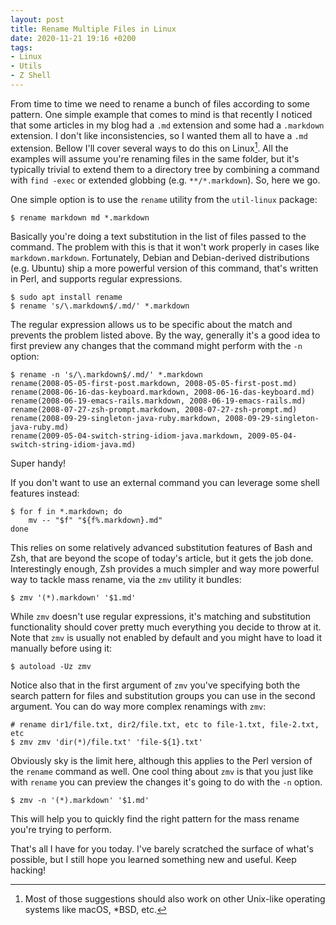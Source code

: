 ```yaml
---
layout: post
title: Rename Multiple Files in Linux
date: 2020-11-21 19:16 +0200
tags:
- Linux
- Utils
- Z Shell
---
```


From time to time we need to rename a bunch of files according to some
pattern.  One simple example that comes to mind is that recently I
noticed that some articles in my blog had a `.md` extension and some
had a `.markdown` extension. I don't like inconsistencies, so I wanted
them all to have a `.md` extension. Bellow I'll cover several ways to
do this on Linux[^1]. All the examples will assume you're renaming
files in the same folder, but it's typically trivial to extend them to
a directory tree by combining a command with `find -exec` or extended
globbing (e.g. `**/*.markdown`). So, here we go.

One simple option is to use the `rename` utility from the `util-linux` package:

``` shellsession
$ rename markdown md *.markdown
```

Basically you're doing a text substitution in the list of files passed
to the command. The problem with this is that it won't work properly
in cases like `markdown.markdown`. Fortunately, Debian and Debian-derived
distributions (e.g. Ubuntu) ship a more powerful version of this command, that's
written in Perl, and supports regular expressions.

``` shellsession
$ sudo apt install rename
$ rename 's/\.markdown$/.md/' *.markdown
```

The regular expression allows us to be specific about the match and prevents the problem listed above.
By the way, generally it's a good idea to first preview any changes that the command might perform with the `-n` option:

``` shellsession
$ rename -n 's/\.markdown$/.md/' *.markdown
rename(2008-05-05-first-post.markdown, 2008-05-05-first-post.md)
rename(2008-06-16-das-keyboard.markdown, 2008-06-16-das-keyboard.md)
rename(2008-06-19-emacs-rails.markdown, 2008-06-19-emacs-rails.md)
rename(2008-07-27-zsh-prompt.markdown, 2008-07-27-zsh-prompt.md)
rename(2008-09-29-singleton-java-ruby.markdown, 2008-09-29-singleton-java-ruby.md)
rename(2009-05-04-switch-string-idiom-java.markdown, 2009-05-04-switch-string-idiom-java.md)
```

Super handy!

If you don't want to use an external command you can leverage some shell features instead:

``` shellsession
$ for f in *.markdown; do
    mv -- "$f" "${f%.markdown}.md"
done
```

This relies on some relatively advanced substitution features of Bash
and Zsh, that are beyond the scope of today's article, but it gets the
job done. Interestingly enough, Zsh provides a much simpler and way more powerful way to tackle mass rename, via
the `zmv` utility it bundles:

``` shellsession
$ zmv '(*).markdown' '$1.md'
```

While `zmv` doesn't use regular expressions, it's matching and substitution functionality should cover pretty much
everything you decide to throw at it.
Note that `zmv` is usually not enabled by default and you might have to load it manually before using it:

``` shellsession
$ autoload -Uz zmv
```

Notice also that in the first argument of `zmv` you've specifying both the search pattern for files and substitution groups
you can use in the second argument. You can do way more complex renamings with `zmv`:

``` shellsession
# rename dir1/file.txt, dir2/file.txt, etc to file-1.txt, file-2.txt, etc
$ zmv zmv 'dir(*)/file.txt' 'file-${1}.txt'
```

Obviously sky is the limit here, although this applies to the Perl version of the `rename` command as well.
One cool thing about `zmv` is that you just like with `rename` you can preview the changes it's going to do with the `-n` option.

``` shellsession
$ zmv -n '(*).markdown' '$1.md'
```

This will help you to quickly find the right pattern for the mass rename you're trying to perform.

That's all I have for you today. I've barely scratched the surface of
what's possible, but I still hope you learned something new and
useful. Keep hacking!

[^1]: Most of those suggestions should also work on other Unix-like operating systems like macOS, *BSD, etc.
